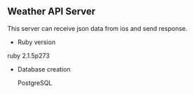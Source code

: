 ## Weather API Server
This server can receive json data from ios and send response.

-  Ruby version

  ruby 2.1.5p273

- Database creation

  PostgreSQL
